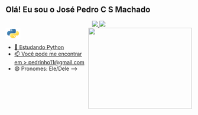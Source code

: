 ## Olá! Eu sou o José Pedro C S Machado
<div align="center">
  <a href="https://github.com/loucodeleona">
  <img height="180em" src="https://github-readme-stats.vercel.app/api?username=loucodeleona&show_icons=true&theme=dark&include_all_commits=true&count_private=true"/>
  <img height="180em" src="https://github-readme-stats.vercel.app/api/top-langs/?username=loucodeleona&layout=compact&langs_count=7&theme=dark"/>
</div>
  <img align="center" alt="Rafa-Python" height="30" width="40" src="https://raw.githubusercontent.com/devicons/devicon/master/icons/python/python-original.svg">
  <img align="right"  height="220" width="280" src="https://data.whicdn.com/images/198594231/original.gif">
 
- 🌱 Estudando Python
- 📫 Você pode me encontrar em > pedrinho11@gmail.com
- 😄 Pronomes: Ele/Dele
-->
